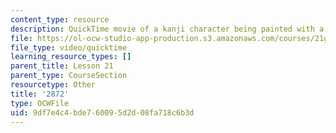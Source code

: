 ```yaml
---
content_type: resource
description: QuickTime movie of a kanji character being painted with a brush.
file: https://ol-ocw-studio-app-production.s3.amazonaws.com/courses/21g-504-japanese-iv-spring-2009/9df7e4c4bde760095d2d08fa718c6b3d_2872.mov
file_type: video/quicktime
learning_resource_types: []
parent_title: Lesson 21
parent_type: CourseSection
resourcetype: Other
title: '2872'
type: OCWFile
uid: 9df7e4c4-bde7-6009-5d2d-08fa718c6b3d
---
```

